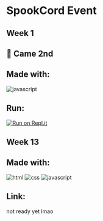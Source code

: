 # SpookCord Event

## Week 1

## 🥈 Came 2nd

## Made with:

![javascript](https://img.shields.io/badge/JAVASCRIPT-F6DF1E?logo=javascript&logoColor=000&style=for-the-badge)

## Run:

[![Run on Repl.it](https://replit.com/badge/github/JackWeller1/spookcord)](https://replit.com/@JackWeller1/spookcord)

## Week 13

## Made with:


![html](https://img.shields.io/badge/HTML-E34F26?logo=html5&logoColor=fff&style=for-the-badge)
![css](https://img.shields.io/badge/CSS-264DE4?logo=css3&logoColor=fff&style=for-the-badge)
![javascript](https://img.shields.io/badge/JAVASCRIPT-F6DF1E?logo=javascript&logoColor=000&style=for-the-badge)

## Link:

not ready yet lmao
